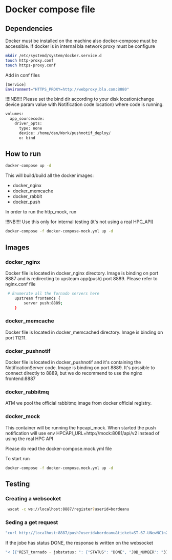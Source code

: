 # Docker compose file

## Dependencies

Docker must be installed on the machine also docker-compose must be accessible.
If docker is in internal bla network proxy must be configure
````bash
mkdir /etc/systemd/system/docker.service.d
touch http-proxy.conf
touch https-proxy.conf

````

Add in conf files 

```bash
[Service]
Environment="HTTPS_PROXY=http://webproxy,bla.com:8080"

```

!!!!NB!!!!
Please set the bind dir according to your disk location(change device param value with Notification code location) where code is running.

```bash
volumes:
  app_sourcecode:
    driver_opts:
      type: none
      device: /home/dan/Work/pushnotif_deploy/
      o: bind
```

## How to run

```bash
docker-compose up -d
```
This will build/build all the docker images:
 - docker_nginx 
 - docker_memcache
 - docker_rabbit
 - docker_push

In order to run the http_mock, run 

!!!NB!!!! Use this only for internal testing (it's not using a real HPC_API)
```bash
docker-compose -f docker-compose-mock.yml up -d
```
## Images

### docker_nginx

Docker file is located in docker_nginx directory.
Image is binding on port 8887 and is redirecting to upsteam app(push) port 8889. Please refer to
nginx.conf file

```bash
 # Enumerate all the Tornado servers here
    upstream frontends {
        server push:8889;
    }
```

### docker_memcache

Docker file is located in docker_memcached directory.
Image is binding on port 11211. 

### docker_pushnotif

Docker file is located in docker_pushnotif and it's containing the NotificationServer code.
Image is binding on port 8889. It's possible to connect directly to 8889, but we do recommend to use the nginx frontend:8887

### docker_rabbitmq

ATM we pool the official rabbitmq image from docker official registry. 


### docker_mock

This container will be running the hpcapi_mock. When started the push notification will use env HPCAPI_URL=http://mock:8081/api/v2 instead of using the real HPC API

Please do read the docker-compose.mock.yml file

To start run 

````bash
docker-compose -f docker-compose.mock.yml up -d
````


## Testing

### Creating a websocket

```bash
 wscat -c ws://localhost:8887/register?userid=bordeanu
```

### Seding a get request

```bash
"curl http://localhost:8887/push?userid=bordeanu&ticket=ST-67-UNewNC1n2EgfgcNjHNys-bla-dev.bla.com&jobid=3781"
```

If the jobe has status DONE, the response is written on the websocket

```bash
"< [{"REST_tornado - jobstatus: ": {"STATUS": "DONE", "JOB_NUMBER": "3781"}}, {" Iteration ": 2}]"

```